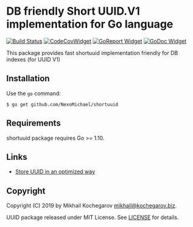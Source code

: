 # DB friendly Short UUID.V1 implementation for Go language

[![Build Status](https://img.shields.io/endpoint.svg?url=https%3A%2F%2Factions-badge.atrox.dev%2FNexoMichael%2Fshortuuid%2Fbadge&style=flat)](https://actions-badge.atrox.dev/NexoMichael/shortuuid/goto)
[![CodeCovWidget]][CodeCovResult]
[![GoReport Widget]][GoReport Status]
[![GoDoc Widget]][GoDoc Link]

[GoReport Status]: https://goreportcard.com/report/github.com/NexoMichael/shortuuid
[GoReport Widget]: https://goreportcard.com/badge/github.com/NexoMichael/shortuuid

[CodeCovResult]: https://coveralls.io/github/NexoMichael/shortuuid
[CodeCovWidget]: https://coveralls.io/repos/github/NexoMichael/shortuuid/badge.svg?branch=master

[GoDoc Link]: http://godoc.org/github.com/NexoMichael/shortuuid
[GoDoc Widget]: http://godoc.org/github.com/NexoMichael/shortuuid?status.svg

This package provides fast shortuuid implementation friendly for DB indexes (for UUID V1)

## Installation

Use the `go` command:

	$ go get github.com/NexoMichael/shortuuid

## Requirements

shortuuid package requires Go >= 1.10.

## Links
* [Store UUID in an optimized way](https://www.percona.com/blog/2014/12/19/store-uuid-optimized-way/)

## Copyright

Copyright (C) 2019 by Mikhail Kochegarov <mikhail@kochegarov.biz>.

UUID package released under MIT License.
See [LICENSE](https://github.com/NexoMichael/shortuuid/blob/master/LICENSE) for details.
